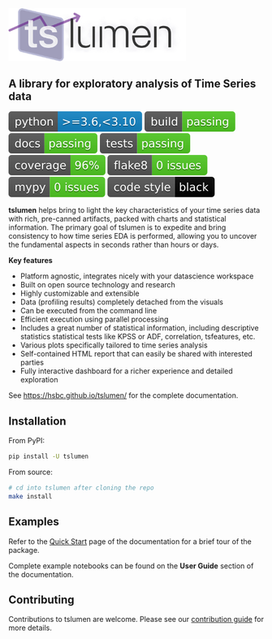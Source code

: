 <img src="/doc/source/_static/logo.svg" width="350px" />

## A library for exploratory analysis of Time Series data

![](/doc/source/_static/badge_python.svg)
![](/doc/source/_static/badge_build.svg)
![](/doc/source/_static/badge_docs.svg)
![](/doc/source/_static/badge_tests.svg)
![](/doc/source/_static/badge_coverage.svg)
![](/doc/source/_static/badge_lint.svg)
![](/doc/source/_static/badge_mypy.svg)
![](/doc/source/_static/badge_style.svg)


**tslumen** helps bring to light the key characteristics of your time
series data with rich, pre-canned artifacts, packed with charts and
statistical information. The primary goal of tslumen is to expedite and
bring consistency to how time series EDA is performed, allowing you to
uncover the fundamental aspects in seconds rather than hours or days.

**Key features**
 * Platform agnostic, integrates nicely with your datascience workspace
 * Built on open source technology and research
 * Highly customizable and extensible
 * Data (profiling results) completely detached from the visuals
 * Can be executed from the command line
 * Efficient execution using parallel processing
 * Includes a great number of statistical information, including descriptive statistics statistical tests like KPSS or ADF, correlation, tsfeatures, etc.
 * Various plots specifically tailored to time series analysis
 * Self-contained HTML report that can easily be shared with interested parties
 * Fully interactive dashboard for a richer experience and detailed exploration

See https://hsbc.github.io/tslumen/ for the complete documentation.


## Installation

From PyPI:

```bash
pip install -U tslumen
```

From source:

```bash
# cd into tslumen after cloning the repo
make install
```


## Examples

Refer to the [Quick Start](https://hsbc.github.io/tslumen/quickstart.html) 
page of the documentation for a brief tour of the package.

Complete example notebooks can be found on the **User Guide** section of the documentation.


## Contributing

Contributions to tslumen are welcome. Please see our [contribution guide](CONTRIBUTING.md) for more details.


